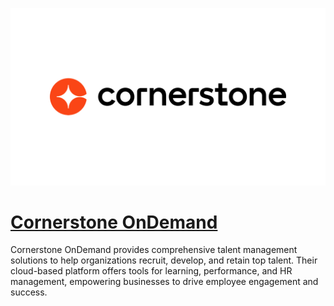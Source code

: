 [![Visit Cornerstone OnDemand](imagePreview.jpg)](https://www.cornerstoneondemand.com)

# [Cornerstone OnDemand](https://www.cornerstoneondemand.com)

Cornerstone OnDemand provides comprehensive talent management solutions to help organizations recruit, develop, and retain top talent. Their cloud-based platform offers tools for learning, performance, and HR management, empowering businesses to drive employee engagement and success.

